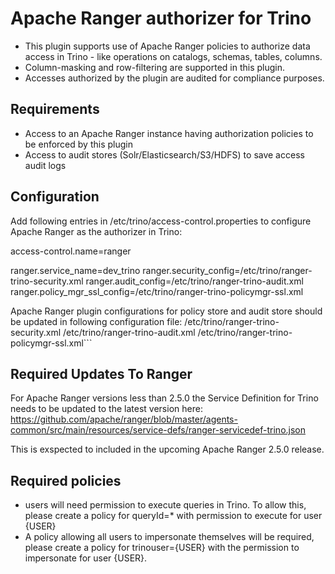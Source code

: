 # Apache Ranger authorizer for Trino
* This plugin supports use of Apache Ranger policies to authorize data access in Trino - like operations on catalogs, schemas, tables, columns.
* Column-masking and row-filtering are supported in this plugin.
* Accesses authorized by the plugin are audited for compliance purposes.

## Requirements
* Access to an Apache Ranger instance having authorization policies to be enforced by this plugin
* Access to audit stores (Solr/Elasticsearch/S3/HDFS) to save access audit logs

## Configuration
Add following entries in /etc/trino/access-control.properties to configure Apache Ranger as the authorizer in Trino:

access-control.name=ranger

ranger.service_name=dev_trino
ranger.security_config=/etc/trino/ranger-trino-security.xml
ranger.audit_config=/etc/trino/ranger-trino-audit.xml
ranger.policy_mgr_ssl_config=/etc/trino/ranger-trino-policymgr-ssl.xml

Apache Ranger plugin configurations for policy store and audit store should be updated in following configuration file:
/etc/trino/ranger-trino-security.xml
/etc/trino/ranger-trino-audit.xml
/etc/trino/ranger-trino-policymgr-ssl.xml```

## Required Updates To Ranger

For Apache Ranger versions less than 2.5.0 the Service Definition for Trino needs to be updated to the latest version here: 
https://github.com/apache/ranger/blob/master/agents-common/src/main/resources/service-defs/ranger-servicedef-trino.json

This is exspected to included in the upcoming Apache Ranger 2.5.0 release.

## Required policies
* users will need permission to execute queries in Trino. To allow this, please create a policy for queryId=* with permission to execute for user {USER}
* A policy allowing all users to impersonate themselves will be required, please create a policy for trinouser={USER} with the permission to impersonate for user {USER}. 

